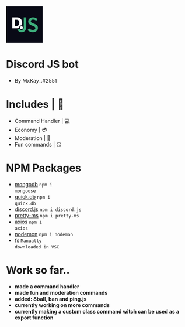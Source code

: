   <img src="./images/discordjs.png" alt="discord-logo" width="100px" height="99px"></img>
  # Discord JS bot
  - By MxKay_.#2551

# Includes | 📜
- Command Handler | 💻
- Economy | 💳
- Moderation | 🔨
- Fun commands | 😏

# NPM Packages
- [mongodb](https://mongodb.com) <code>npm i mongoose</code>
- [quick.db](https://quickdb.js.org/) <code>npm i quick.db</code>
- [discord.js](https://discordjs.guide/#before-you-begin) <code>npm i discord.js</code>
- [pretty-ms](https://www.npmjs.com/package/pretty-ms) <code>npm i pretty-ms</code>
- [axios](https://axios-http.com/docs/intro) <code>npm i axios</code>
- [nodemon](https://www.npmjs.com/package/nodemon) <code>npm i nodemon</code>
- [fs](https://www.npmjs.com/package/fs) <code>Manually downloaded in VSC</code>

# Work so far..
- __made a command handler__
- __made fun and moderation commands__
- __added: 8ball, ban and ping.js__
- __currently working on more commands__
- __currently making a custom class command witch can be used as a export function__
